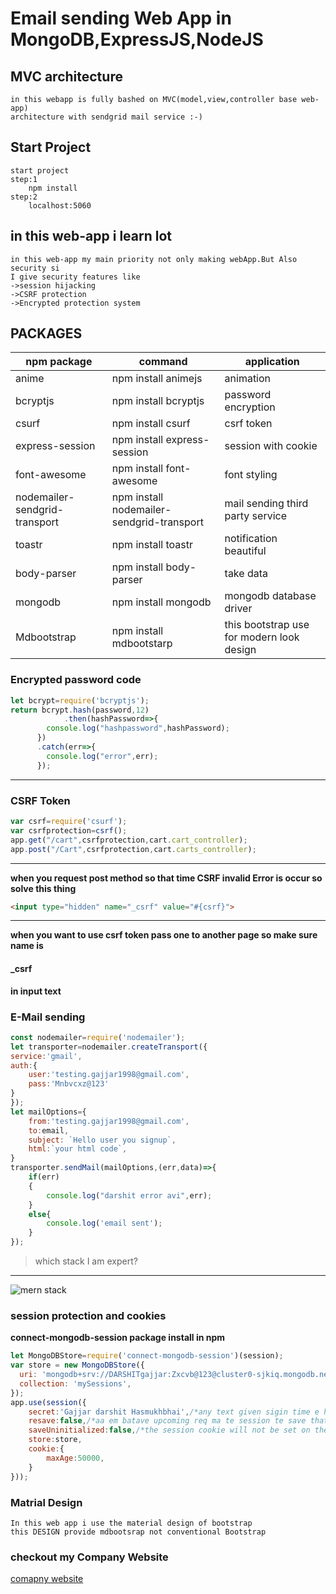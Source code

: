 # Email sending Web App in MongoDB,ExpressJS,NodeJS
## MVC architecture
```text
in this webapp is fully bashed on MVC(model,view,controller base web-app) 
architecture with sendgrid mail service :-)
```
## Start Project
```text
start project 
step:1
	npm install
step:2
	localhost:5060
```
**in this web-app i learn lot**
---
```
in this web-app my main priority not only making webApp.But Also security si
I give security features like 
->session hijacking
->CSRF protection
->Encrypted protection system
```
## PACKAGES
| npm package 			    | command		     			  | application                          |
| --------------------------------- | ------------------------------------------- | ------------------------------------ |
| anime     	    		    | npm install animejs                         | animation                            |
| bcryptjs   	     		    | npm install bcryptjs                        | password encryption                  |
| csurf     	     		    | npm install csurf                           | csrf token	                         |
| express-session    		    | npm install express-session                 | session with cookie                  |
| font-awesome       		    | npm install font-awesome                    | font styling                         |
| nodemailer-sendgrid-transport     | npm install nodemailer-sendgrid-transport   | mail sending third party service     |
| toastr   			    | npm install toastr                          | notification beautiful               |
| body-parser     		    | npm install body-parser                     | take data                            |
| mongodb    			    | npm install mongodb                         | mongodb database driver              |
| Mdbootstrap   	            | npm install mdbootstarp                     | this bootstrap use for modern look design|



### Encrypted password code
```javascript
let bcrypt=require('bcryptjs');
return bcrypt.hash(password,12)
			.then(hashPassword=>{
        console.log("hashpassword",hashPassword);
      })
      .catch(err=>{
        console.log("error",err);
      });
```
---
### CSRF Token
```javascript
var csrf=require('csurf');
var csrfprotection=csrf();
app.get("/cart",csrfprotection,cart.cart_controller);
app.post("/Cart",csrfprotection,cart.carts_controller);
```
---
**when you request post method so that time CSRF invalid Error is occur so solve this thing**
```html
<input type="hidden" name="_csrf" value="#{csrf}">
```
---
**when you want to use csrf token pass one to another page so make sure name is**
#### _csrf 
**in input text**


### E-Mail sending
```javascript
const nodemailer=require('nodemailer');
let transporter=nodemailer.createTransport({
service:'gmail',
auth:{
	user:'testing.gajjar1998@gmail.com',
	pass:'Mnbvcxz@123'
}
});
let mailOptions={
	from:'testing.gajjar1998@gmail.com',
	to:email,
	subject: `Hello user you signup`,
	html:`your html code`,
}
transporter.sendMail(mailOptions,(err,data)=>{
	if(err)
	{
		console.log("darshit error avi",err);
	}
	else{
		console.log('email sent');
	}
});	
```
>which stack I am expert?
---
![mern stack](https://fiverr-res.cloudinary.com/images/t_main1,q_auto,f_auto/gigs/121575926/original/c69513a1385ec793159a35c4871f34f61009f458/make-web-app-using-mern-stack.png)
### session protection and cookies
**connect-mongodb-session package install in npm** 
```javascript
let MongoDBStore=require('connect-mongodb-session')(session);
var store = new MongoDBStore({
  uri: 'mongodb+srv://DARSHITgajjar:Zxcvb@123@cluster0-sjkiq.mongodb.net/gajju?retryWrites=true',
  collection: 'mySessions',
});
app.use(session({
	secret:'Gajjar darshit Hasmukhbhai',/*any text given sigin time e hash code ma hash code rupe cookie ma te store te thase production ma long string hovi joie*/
	resave:false,/*aa em batave upcoming req ma te session te save thato nathi*/
	saveUninitialized:false,/*the session cookie will not be set on the browser unless the session is modified.*/
	store:store,
	cookie:{
	 	maxAge:50000,
	}
}));

```
### Matrial Design
```text
In this web app i use the material design of bootstrap
this DESIGN provide mdbootsrap not conventional Bootstrap
```
### checkout my Company Website
[comapny website](https://darshitgajjars.herokuapp.com)

